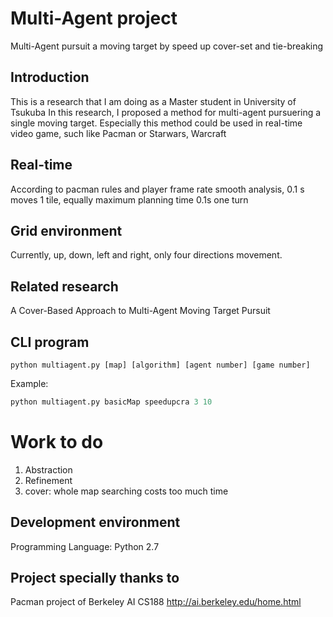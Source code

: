 # Multi-Agent project
Multi-Agent pursuit a moving target by speed up cover-set and tie-breaking
## Introduction
This is a research that I am doing as a Master student in University of Tsukuba
In this research, I proposed a method for multi-agent pursuering a single moving target.
Especially this method could be used in real-time video game, such like Pacman or Starwars, Warcraft 
## Real-time
According to pacman rules and player frame rate smooth analysis,
0.1 s moves 1 tile, equally maximum planning time 0.1s one turn
## Grid environment
Currently, up, down, left and right, only four directions movement. 
## Related research
A Cover-Based Approach to Multi-Agent Moving Target Pursuit
## CLI program
	python multiagent.py [map] [algorithm] [agent number] [game number]
Example: 
```python
python multiagent.py basicMap speedupcra 3 10
```
# Work to do
1. Abstraction
2. Refinement
3. cover: whole map searching costs too much time
## Development environment
Programming Language: Python 2.7
## Project specially thanks to 
Pacman project of Berkeley AI CS188
http://ai.berkeley.edu/home.html
